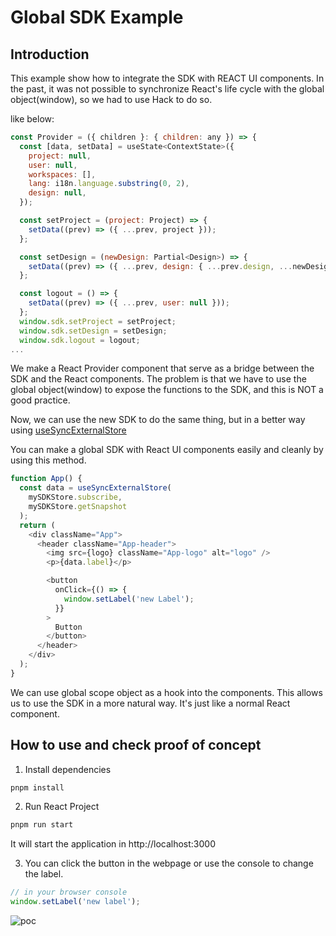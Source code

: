 # Global SDK Example

## Introduction

This example show how to integrate the SDK with REACT UI components. In the past, it was not possible to synchronize React's life cycle with the global object(window), so we had to use Hack to do so.

like below:

```javascript
const Provider = ({ children }: { children: any }) => {
  const [data, setData] = useState<ContextState>({
    project: null,
    user: null,
    workspaces: [],
    lang: i18n.language.substring(0, 2),
    design: null,
  });

  const setProject = (project: Project) => {
    setData((prev) => ({ ...prev, project }));
  };

  const setDesign = (newDesign: Partial<Design>) => {
    setData((prev) => ({ ...prev, design: { ...prev.design, ...newDesign } }));
  };

  const logout = () => {
    setData((prev) => ({ ...prev, user: null }));
  };
  window.sdk.setProject = setProject;
  window.sdk.setDesign = setDesign;
  window.sdk.logout = logout;
...
```

We make a React Provider component that serve as a bridge between the SDK and the React components. The problem is that we have to use the global object(window) to expose the functions to the SDK, and this is NOT a good practice.

Now, we can use the new SDK to do the same thing, but in a better way using [useSyncExternalStore](https://react.dev/reference/react/useSyncExternalStore#subscribing-to-an-external-store)

You can make a global SDK with React UI components easily and cleanly by using this method.

```javascript
function App() {
  const data = useSyncExternalStore(
    mySDKStore.subscribe,
    mySDKStore.getSnapshot
  );
  return (
    <div className="App">
      <header className="App-header">
        <img src={logo} className="App-logo" alt="logo" />
        <p>{data.label}</p>

        <button
          onClick={() => {
            window.setLabel('new Label');
          }}
        >
          Button
        </button>
      </header>
    </div>
  );
}
```

We can use global scope object as a hook into the components. This allows us to use the SDK in a more natural way. It's just like a normal React component.

## How to use and check proof of concept

1. Install dependencies

```bash
pnpm install
```

2. Run React Project

```bash
pnpm run start
```

It will start the application in http://localhost:3000

3. You can click the button in the webpage or use the console to change the label.

```javascript
// in your browser console
window.setLabel('new label');
```

![poc](/docs/poc.gif)
